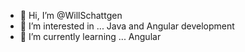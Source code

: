 - 👋 Hi, I’m @WillSchattgen
- 👀 I’m interested in ... Java and Angular development
- 🌱 I’m currently learning ... Angular

<!---
WillSchattgen/WillSchattgen is a ✨ special ✨ repository because its `README.md` (this file) appears on your GitHub profile.
You can click the Preview link to take a look at your changes.
--->
